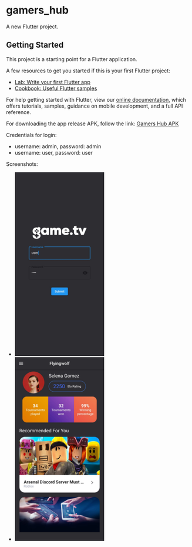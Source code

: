 # gamers_hub

A new Flutter project.

## Getting Started

This project is a starting point for a Flutter application.

A few resources to get you started if this is your first Flutter project:

- [Lab: Write your first Flutter app](https://flutter.dev/docs/get-started/codelab)
- [Cookbook: Useful Flutter samples](https://flutter.dev/docs/cookbook)

For help getting started with Flutter, view our
[online documentation](https://flutter.dev/docs), which offers tutorials,
samples, guidance on mobile development, and a full API reference.

For downloading the app release APK, follow the link:
[Gamers Hub APK](https://drive.google.com/file/d/1xnc0a1eybbUMtWWc7lT-EuRBLeCNZFfu/view?usp=sharing)

Credentials for login:
- username: admin, password: admin
- username: user, password: user
  
Screenshots:
- <img src="./screenshots/login.jpeg" alt="Login page" style="height: 500px;"/>
- <img src="./screenshots/home.jpeg" alt="Login page" style="height: 500px;"/>